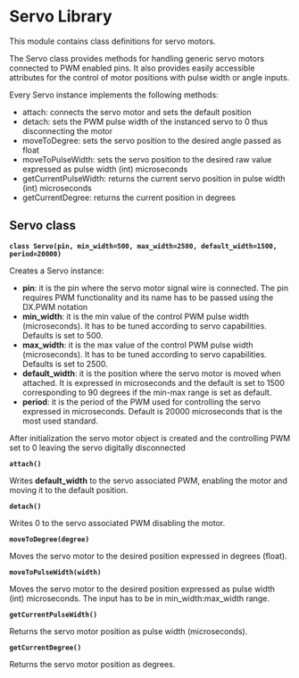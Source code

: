 # Servo Library

This module contains class definitions for servo motors.

The Servo class provides methods for handling generic servo motors connected to PWM enabled pins. It also provides easily accessible attributes for the control of motor positions with pulse width or angle inputs.

Every Servo instance implements the following methods:


* attach: connects the servo motor and sets the default position
* detach: sets the PWM pulse width of the instanced servo to 0 thus disconnecting the motor
* moveToDegree: sets the servo position to the desired angle passed as float
* moveToPulseWidth: sets the servo position to the desired raw value expressed as pulse width (int) microseconds
* getCurrentPulseWidth: returns the current servo position in pulse width (int) microseconds
* getCurrentDegree: returns the current position in degrees

## Servo class


**`class Servo(pin, min_width=500, max_width=2500, default_width=1500, period=20000)`**

Creates a Servo instance:


* **pin**: it is the pin where the servo motor signal wire is connected. The pin requires PWM functionality and its name has to be passed using the DX.PWM notation
* **min_width**: it is the min value of the control PWM pulse width (microseconds). It has to be tuned according to servo capabilities. Defaults is set to 500.
* **max_width**: it is the max value of the control PWM pulse width (microseconds). It has to be tuned according to servo capabilities. Defaults is set to 2500.
* **default_width**: it is the position where the servo motor is moved when attached. It is expressed in microseconds and the default is set to 1500 corresponding to 90 degrees if the min-max range is set as default.
* **period**: it is the period of the PWM used for controlling the servo expressed in microseconds. Default is 20000 microseconds that is the most used standard.

After initialization the servo motor object is created and the controlling PWM set to 0 leaving the servo digitally disconnected


**`attach()`**

Writes **default_width** to the servo associated PWM, enabling the motor and moving it to the default position.


**`detach()`**

Writes 0 to the servo associated PWM disabling the motor.


**`moveToDegree(degree)`**

Moves the servo motor to the desired position expressed in degrees (float).


**`moveToPulseWidth(width)`**

Moves the servo motor to the desired position expressed as pulse width (int) microseconds. The input has to be in min_width:max_width range.


**`getCurrentPulseWidth()`**

Returns the servo motor position as pulse width (microseconds).


**`getCurrentDegree()`**

Returns the servo motor position as degrees.
